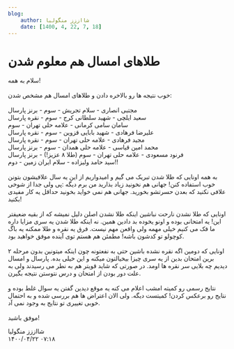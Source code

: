 ```yaml
---
blog:
    author: شااززز منگولیا
    date: [1400, 4, 22, 7, 18]
---
```

# طلاهای امسال هم معلوم شدن

<div class="cnt">
سلام به همه!<br/><br/>خوب نتیجه ها رو بالاخره دادن و طلاهای امسال هم مشخص شدن:<br/><br/>مجتبی انصاری - سلام تجریش - سوم - برنز پارسال<br/>سعید ایلچی - شهید سلطانی کرج - سوم - نقره پارسال<br/>سامان سامی کرمانی - علامه حلی تهران - سوم<br/>علیرضا فرهادی - شهید بابایی قزوین - سوم - نقره پارسال<br/>مجید فرهادی - علامه حلی تهران - سوم - نقره پارسال<br/>محمد امین قیاسی - علامه حلی همدان - سوم - برنز پارسال<br/>فرنود مسعودی - علامه حلی تهران - سوم (طلا ۸ عزیز!) - برنز پارسال<br/>سید حامد ولیزاده - سلام ایران زمین - دوم!!<br/><br/>به همه اونایی که طلا شدن تبریک می گیم و امیدواریم از این یه سال علافیشون بتونن خوب استفاده کنن! جهانی هم نخونید زیاد بذارید من برم دیگه :پی ولی جدا از شوخی علافی نکنید که بعدن حسرتشو بخورید. جهانی هم نمی خواید بخونید حداقل یه کار مفیدی بکنید!<br/><br/>اونایی که طلا نشدن نارحت نباشین اینکه طلا نشدن اصلن دلیل نمیشه که از بقیه ضعیفتر این! یه امتحانی بوده و اونو یخوده بد دادین همین. نه اینکه طلا شدن یه سری مزایا داره ما فک می کنیم خیلی مهمه ولی واقعن مهم نیست. فرق یه نقره و طلا ممکنه یه باگ کوچولو تو کدشون باشه! مطمئن هم هستم توی آینده موفق خواهید بود.<br/><br/>اونایی که دومین اگه نقره نشده باشین حتی به نفعتونه چون اینکه میتونین بدون مرحله ۲ برین امتحان بدین از یه سری چیزا بیخیالتون میکنه و این خیلی بده. پارسال و امسال دیدیم چه بلایی سر نقره ها اومد. در صورتی که شاید قویتر هم به نطر می رسیدند ولی به علت دور بودن از امتحان و درس نتوستن نتیجه بگیرن.<br/><br/>نتایج رسمی رو کمیته امشب اعلام می کنه یه موقع دیدین گفتن یه سوال غلط بوده و نتایج رو برعکس کردن! کمیتست دیگه. ولی الان اعتراض ها هم بررسی شده و به احتمال خوبی تغییری تو نتایج به وجود نمی آد.<br/><br/>موفق باشید!<br/><p></p>
</div>

<div class="blog-info">
    <div class="blog-author">شااززز منگولیا</div>
    <div class="blog-date">۱۴۰۰/۰۴/۲۲ ۰۷:۱۸</div>
</div>

